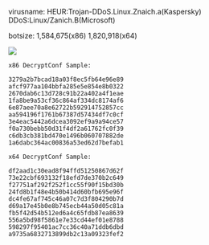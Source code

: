 virusname: HEUR:Trojan-DDoS.Linux.Znaich.a(Kaspersky) DDoS:Linux/Zanich.B(Microsoft)

botsize: 1,584,675(x86)  1,820,918(x64)

![](Result.png)

```
x86 DecryptConf Sample:

3279a2b7bcad18a03f8ec5fb64e96e89
afcf977aa104bbfa285e5e854e8b0322
2670dab6c13d728c91b22a402a4f1eae
1fa8be9a53cf36c864af334dc8174af6
6e87aee70a8e62722b592914752857cc
aa594196f1761b67387d57434df7c0cf
3e4eac5442a6dcea3092ef9a9a94ce57
f0a730bebb50d31f4df2a61762fc0f39
c6db3cb381bd470e1496b060707882de
1a6dabc364ac00836a53ed62d7befab1
```

```
x64 DecryptConf Sample:

df2aad1c30ead8f94ffd51250867d62f
73e22cbf693132f18efd7de370b2c649
f27751af292f252f1cc55f90f15bd30b
24fd8b1f48e4b50b414d60bfb695e96f
dc4fe67af745c46a07c7d3f804290b7d
d69a17e45b0e8b745ecb44a50d05c81a
fb5f42d54b512ed6a4c65fdb87ea8639
556a5bd98f5861e7e33cd44ef01e8788
598297f95401ac7cc36c40a71ddb6dbd
a9735a6832713899db2c13a09323fef2
```